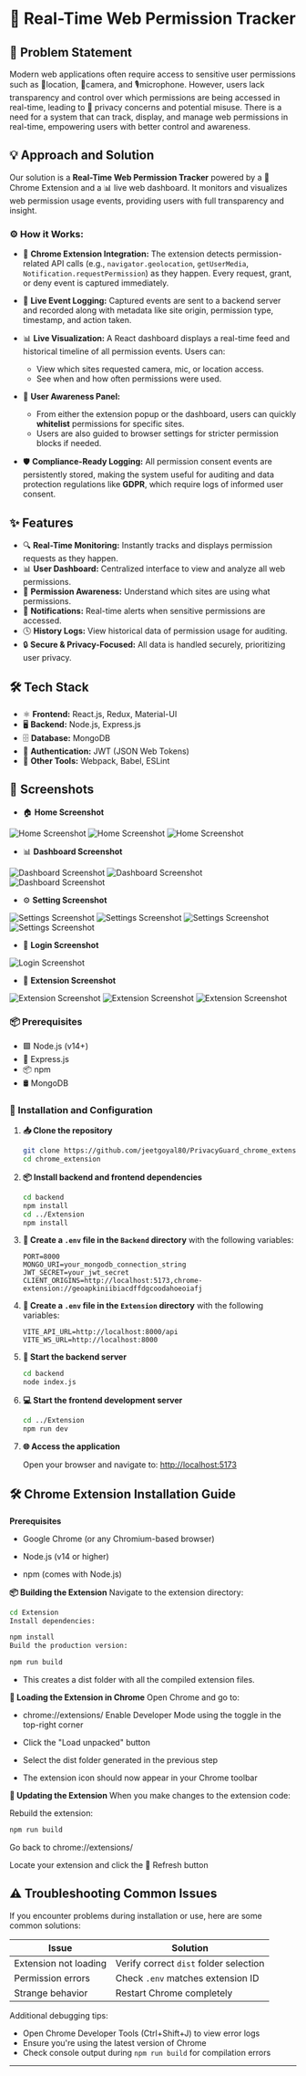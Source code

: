 #  🔐 Real-Time Web Permission Tracker

##  🧩 Problem Statement

Modern web applications often require access to sensitive user permissions such as 📍location, 🎥camera, and 🎙️microphone. However, users lack transparency and control over which permissions are being accessed in real-time, leading to 🛑 privacy concerns and potential misuse. There is a need for a system that can track, display, and manage web permissions in real-time, empowering users with better control and awareness.

##  💡 Approach and Solution

Our solution is a **Real-Time Web Permission Tracker** powered by a 🧩 Chrome Extension and a 📊 live web dashboard. It monitors and visualizes web permission usage events, providing users with full transparency and insight.

### ⚙️ How it Works:

-  🧩 **Chrome Extension Integration:** The extension detects permission-related API calls (e.g., `navigator.geolocation`, `getUserMedia`, `Notification.requestPermission`) as they happen. Every request, grant, or deny event is captured immediately.

- 📝 **Live Event Logging:** Captured events are sent to a backend server and recorded along with metadata like site origin, permission type, timestamp, and action taken.

-  📊 **Live Visualization:** A React dashboard displays a real-time feed and historical timeline of all permission events. Users can:
    - View which sites requested camera, mic, or location access.
    - See when and how often permissions were used.
 

-  🧠 **User Awareness Panel:**
      - From either the extension popup or the dashboard, users can quickly **whitelist** permissions for specific sites.
      - Users are also guided to browser settings for stricter permission blocks if needed.

-  🛡️ **Compliance-Ready Logging:** All permission consent events are persistently stored, making the system useful for auditing and data protection regulations like **GDPR**, which require logs of informed user consent.

## ✨ Features

-  🔍 **Real-Time Monitoring:** Instantly tracks and displays permission requests as they happen.
-  📊 **User Dashboard:** Centralized interface to view and analyze all web permissions.
-  📡 **Permission Awareness:** Understand which sites are using what permissions.
-  🔔 **Notifications:** Real-time alerts when sensitive permissions are accessed.
-  🕓 **History Logs:** View historical data of permission usage for auditing.
-  🔒 **Secure & Privacy-Focused:** All data is handled securely, prioritizing user privacy.

##  🛠️ Tech Stack

-  ⚛️ **Frontend:** React.js, Redux, Material-UI  
-  🖥️ **Backend:** Node.js, Express.js  
-  🗄️ **Database:** MongoDB  
-  🔐 **Authentication:** JWT (JSON Web Tokens)  
-  🧰 **Other Tools:** Webpack, Babel, ESLint

##  📸 Screenshots

-  🏠 **Home Screenshot**
  
![Home Screenshot](./assets/home.png)
![Home Screenshot](./assets/home-mobile.png)
![Home Screenshot](./assets/home2-mobile.png)

-  📊 **Dashboard Screenshot**
  
![Dashboard Screenshot](./assets/permission-dashboard.png)
![Dashboard Screenshot](./assets/permission-dashboard-mobile.png)
![Dashboard Screenshot](./assets/permission-dashboard-mobile2.png)

- ⚙️ **Setting Screenshot**
  
![Settings Screenshot](./assets/settings-edit-profile.png)
![Settings Screenshot](./assets/settings-profile-overview.png)
![Settings Screenshot](./assets/settings-edit-profile-mobile.png)
![Settings Screenshot](./assets/profile-updated.png)

-  🔐 **Login Screenshot**
  
![Login Screenshot](./assets/login-page.png)

-  🧩 **Extension Screenshot**
  
![Extension Screenshot](./assets/extension.jpeg)
![Extension Screenshot](./assets/extension1.jpeg)
![Extension Screenshot](./assets/extension2.jpeg)



###  📦 Prerequisites

- 🟩 Node.js (v14+)
- 🚀 Express.js
- 📦 npm
- 🛢️ MongoDB

###  🧪 Installation and Configuration

1. **📥 Clone the repository**

   ```bash
   git clone https://github.com/jeetgoyal80/PrivacyGuard_chrome_extension
   cd chrome_extension


2. **📦 Install backend and frontend dependencies**

   ```bash
   cd backend
   npm install
   cd ../Extension
   npm install
   ```

3. **🔐 Create a `.env` file in the `Backend` directory** with the following variables:

   ```env
   PORT=8000
   MONGO_URI=your_mongodb_connection_string
   JWT_SECRET=your_jwt_secret
   CLIENT_ORIGINS=http://localhost:5173,chrome-extension://geoapkiniibiacdffdgcoodahoeoiafj
   ```

4. **🔐 Create a `.env` file in the `Extension` directory** with the following variables:

   ```env
   VITE_API_URL=http://localhost:8000/api
   VITE_WS_URL=http://localhost:8000
   ```

5. **🚀 Start the backend server**

   ```bash
   cd backend
   node index.js
   ```

6. **💻 Start the frontend development server**

   ```bash
   cd ../Extension
   npm run dev
   ```

7. **🌐 Access the application**

   Open your browser and navigate to: [http://localhost:5173](http://localhost:5173)


## 🛠️ Chrome Extension Installation Guide
**Prerequisites**
- Google Chrome (or any Chromium-based browser)

- Node.js (v14 or higher)

- npm (comes with Node.js)

**📦 Building the Extension**
Navigate to the extension directory:

```bash
cd Extension
Install dependencies:
```

```bash
npm install
Build the production version:
```

```bash
npm run build
```
- This creates a dist folder with all the compiled extension files.

**🧩 Loading the Extension in Chrome**
Open Chrome and go to:

- chrome://extensions/
Enable Developer Mode using the toggle in the top-right corner

- Click the "Load unpacked" button

- Select the dist folder generated in the previous step

- The extension icon should now appear in your Chrome toolbar

**🔄 Updating the Extension**
When you make changes to the extension code:

Rebuild the extension:

```bash
npm run build
```
Go back to chrome://extensions/

Locate your extension and click the 🔄 Refresh button

## ⚠️ Troubleshooting Common Issues

If you encounter problems during installation or use, here are some common solutions:

| Issue                  | Solution                          |
|------------------------|-----------------------------------|
| Extension not loading  | Verify correct `dist` folder selection |
| Permission errors      | Check `.env` matches extension ID |
| Strange behavior       | Restart Chrome completely         |

Additional debugging tips:
- Open Chrome Developer Tools (Ctrl+Shift+J) to view error logs
- Ensure you're using the latest version of Chrome
- Check console output during `npm run build` for compilation errors
---

